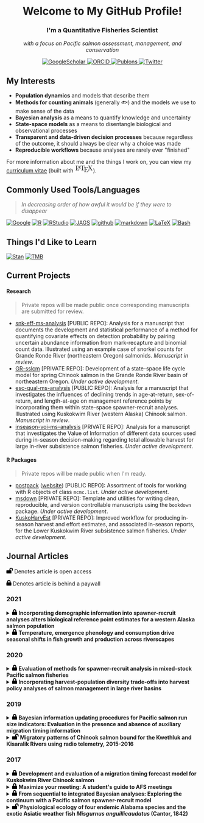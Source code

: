 <h1 align='center'> Welcome to My GitHub Profile! </h1>

<h3 align='center'> I'm a Quantitative Fisheries Scientist </h3>

<p align='center'> <em>with a focus on Pacific salmon assessment, management, and conservation</em> </p> 

<p align='center'>
    <a href="https://scholar.google.com/citations?user=kembVusAAAAJ&hl=en"><img src="http://img.shields.io/badge/-Google Scholar-2088FF?style=flat&logo=google-scholar&logoColor=ffffff" alt="GoogleScholar">
    </a>
    <a href="https://orcid.org/0000-0002-2342-3482"><img src="http://img.shields.io/badge/-ORCID-2088FF?style=flat&logo=ORCID&logoColor=ffffff" alt="ORCID">
    </a>
    <a href="https://publons.com/researcher/3415841/benjamin-staton/"><img src="http://img.shields.io/badge/-Publons-2088FF?style=flat&logo=Publons&logoColor=ffffff" alt="Publons">
    </a>
    <a href="https://twitter.com/bstat0n"><img src="http://img.shields.io/badge/-Twitter-2088FF?style=flat&logo=Twitter&logoColor=ffffff" alt="Twitter">
    </a>
</p>

## My Interests

* **Population dynamics** and models that describe them
* **Methods for counting animals** (generally :fish:) and the models we use to make sense of the data
* **Bayesian analysis** as a means to quantify knowledge and uncertainty
* **State-space models** as a means to disentangle biological and observational processes
* **Transparent and data-driven decision processes** because regardless of the outcome, it should always be clear why a choice was made
* **Reproducible workflows** because analyses are rarely ever "finished"

For more information about me and the things I work on, you can view my [curriculum vitae](<https://github.com/bstaton1/bstaton1/blob/master/assets/CV.pdf>) (built with <img height="20" src="https://raw.githubusercontent.com/bstaton1/bstaton1/master/assets/LaTeX-logo.svg" alt="LaTeX">).

## Commonly Used Tools/Languages

> _In decreasing order of how awful it would be if they were to disappear_

[![Google](http://img.shields.io/badge/-Google-2088FF?style=flat&logo=Google&logoColor=ffffff)](https://www.google.com) [![R](http://img.shields.io/badge/-R-2088FF?style=flat&logo=R&logoColor=ffffff)](https://www.r-project.org/) [![RStudio](http://img.shields.io/badge/-RStudio-2088FF?style=flat&logo=RStudio&logoColor=ffffff)](https://rstudio.com/) [![JAGS](http://img.shields.io/badge/-JAGS-2088FF?style=flat)](http://mcmc-jags.sourceforge.net/) [![github](http://img.shields.io/badge/-GitHub-2088FF?style=flat&logo=github&logoColor=ffffff)](https://github.com/bstaton1) [![markdown](http://img.shields.io/badge/-markdown-2088FF?style=flat&logo=markdown&logoColor=ffffff)](https://www.markdownguide.org/) [![LaTeX](http://img.shields.io/badge/-LaTeX-2088FF?style=flat&logo=latex&logoColor=ffffff)](https://www.latex-project.org/) [![Bash](http://img.shields.io/badge/-Bash-2088FF?style=flat&logo=gnu-bash&logoColor=ffffff)](https://www.gnu.org/software/bash/)

## Things I'd Like to Learn

[![Stan](http://img.shields.io/badge/-Stan-2088FF?style=flat)](https://mc-stan.org/) [![TMB](http://img.shields.io/badge/-TMB-2088FF?style=flat)](https://github.com/kaskr/adcomp/wiki)

## Current Projects

#### Research

> Private repos will be made public once corresponding manuscripts are submitted for review.

* [snk-eff-ms-analysis](<https://github.com/bstaton1/snk-eff-ms-analysis>) [PUBLIC REPO]: Analysis for a manuscript that documents the development and statistical performance of a method for quantifying covariate effects on detection probability by pairing uncertain abundance information from mark-recapture and binomial count data. Illustrated using an example case of snorkel counts for Grande Ronde River (northeastern Oregon) salmonids. _Manuscript in review_.
* [GR-sslcm](<https://github.com/bstaton1/GR-sslcm>) [PRIVATE REPO]: Development of a state-space life cycle model for spring Chinook salmon in the Grande Ronde River basin of northeastern Oregon. _Under active development_.
* [esc-qual-ms-analysis](https://github.com/bstaton1/esc-qual-ms-analysis) [PUBLIC REPO]: Analysis for a manuscript that investigates the influences of declining trends in age-at-return, sex-of-return, and length-at-age on management reference points by incorporating them within state-space spawner-recruit analyses. Illustrated using Kuskokwim River (western Alaska) Chinook salmon. _Manuscript in review_.
* [inseason-voi-ms-analysis](<https://github.com/bstaton1/inseason-voi-ms-analysis>) [PRIVATE REPO]: Analysis for a manuscript that investigates the Value of Information of different data sources used during in-season decision-making regarding total allowable harvest for large in-river subsistence salmon fisheries. _Under active development_.

#### R Packages

> Private repos will be made public when I'm ready.

* [postpack](<https://github.com/bstaton1/postpack>) ([website](https://bstaton1.github.io/postpack/)) [PUBLIC REPO]: Assortment of tools for working with R objects of class `mcmc.list`. _Under active development_.
* [msdown](<https://github.com/bstaton1/msdown>) [PRIVATE REPO]: Template and utilities for writing clean, reproducible, and version controllable manuscripts using the `bookdown` package. _Under active development_.
* [KuskoHarvEst](<https://github.com/bstaton1/KuskoHarvEst>) [PRIVATE REPO]: Improved workflow for producing in-season harvest and effort estimates, and associated in-season reports, for the Lower Kuskokwim River subsistence salmon fisheries. _Under active development_.

## Journal Articles

<img height="15" src="https://raw.githubusercontent.com/bstaton1/bstaton1/master/assets/lock-open.svg"> Denotes article is open access

<img height="15" src="https://raw.githubusercontent.com/bstaton1/bstaton1/master/assets/lock.svg"> Denotes article is behind a paywall

### 2021

<details>
    <summary><img height="15" src="https://raw.githubusercontent.com/bstaton1/bstaton1/master/assets/lock.svg"> <b>Incorporating demographic information into spawner-recruit analyses alters biological reference point estimates for a western Alaska salmon population</b></summary>
    <br>
    <img height="15" src="https://raw.githubusercontent.com/bstaton1/bstaton1/master/assets/book.svg"> <b><em>JOURNAL</em></b>
    <p>
        Canadian Journal of Fisheries and Aquatic Sciences, In Press
        <br>
        <a href="https://doi.org/10.1139/cjfas-2020-0478"><img src="https://zenodo.org/badge/DOI/10.1139/cjfas-2020-0478.svg" alt="DOI"></a>
    </p>
    <img height="15" src="https://raw.githubusercontent.com/bstaton1/bstaton1/master/assets/users.svg"> <b><em>AUTHORS</em></b>
    <p>
        <b>B.A. Staton</b>, M.J. Catalano, S.J. Fleischman, and J. Ohlberger
    </p>
    <img height="15" src="https://raw.githubusercontent.com/bstaton1/bstaton1/master/assets/book-reader.svg"> <b><em>ABSTRACT</em></b>
    <p>
        Changes over time in age, sex, and length-at-age of returning Pacific salmon have been widely observed, suggesting concurrent declines in per capita reproductive output. Thus, assessment models assuming stationary reproductive output may inaccurately estimate biological reference points that inform harvest policies. We extended age-structured state-space spawner-recruit models to accommodate demographic time trends and fishery selectivity to investigate temporal changes in reference points using Kuskokwim River Chinook salmon (<i>Oncorhynchus tshawytscha</i>). We illustrate that observed demographic changes have likely reduced per capita reproductive output in an additive manner, for example, models including changes in both length-at-age or age composition showed larger declines than models incorporating only one time trend. Translated into biological reference points using a yield-per-recruit algorithm, we found escapement needed for maximum sustained catch has likely increased over time, but the magnitude further depended on size-selective harvest (i.e., larger changes for reference points based on larger mesh gillnets). Compared to traditional salmon assessments, our approach that acknowledges demographic time trends allows more complete use of available data and facilitates evaluating trade-offs among gear-specific harvest policies.
    </p>
    <img height="15" src="https://raw.githubusercontent.com/bstaton1/bstaton1/master/assets/code.svg"> <b><em>CODE/DATA</em></b>
    <p>
        Found in <a href=https://github.com/bstaton1/esc-qual-ms-analysis> bstaton1/esc-qual-ms-analysis</a>, which is archived under <a href="https://doi.org/10.5281/zenodo.4382757"><img src="https://zenodo.org/badge/DOI/10.5281/zenodo.4382757.svg" alt="DOI"></a>
    </p>
</details>

<details>
    <summary><img height="15" src="https://raw.githubusercontent.com/bstaton1/bstaton1/master/assets/lock.svg"> <b>Temperature, emergence phenology and consumption drive seasonal shifts in fish growth and production across riverscapes</b></summary>
    <br>
    <img height="15" src="https://raw.githubusercontent.com/bstaton1/bstaton1/master/assets/book.svg"> <b><em>JOURNAL</em></b>
    <p>
        Journal of Animal Ecology, In Press
        <br>
        <a href="https://doi.org/10.1111/1365-2656.13491"><img src="https://zenodo.org/badge/DOI/10.1111/1365-2656.13491.svg" alt="DOI"></a>
    </p>
    <img height="15" src="https://raw.githubusercontent.com/bstaton1/bstaton1/master/assets/users.svg"> <b><em>AUTHORS</em></b>
    <p>
        M.J. Kaylor, C. Justice, J.B. Armstrong, <b>B.A. Staton</b>, L.A. Burns, E. Sedell, and S.M. White
    </p>
    <img height="15" src="https://raw.githubusercontent.com/bstaton1/bstaton1/master/assets/book-reader.svg"> <b><em>ABSTRACT</em></b>
    <ol>
        <li>Changes in biophysical conditions through time generate spatial and temporal variability in habitat quality across landscapes. For river ecosystems, researchers are increasingly able to characterize spatial and temporal patterns in habitat conditions, referred to as shifting habitat mosaics, yet rarely demonstrate how this translates into corresponding biological processes such as organism growth and production.</li>
        <li>We assessed spatial patterns and processes determining seasonal changes in juvenile Chinook Salmon <i>Oncorhynchus tshawytscha</i> size, growth and production over 30–40 km in two NE Oregon subbasins.</li>
        <li>We quantified seasonal patterns of growth by combining estimated emergence dates and body size distributions in July and September. We then used analysis of bioenergetics, empirical fish diets and spatial models incorporating temperature, habitat and population density to evaluate mechanisms driving spatiotemporal patterns of growth. Lastly, we quantified seasonal contributions to individual fish growth and to total production as a function of position within the stream network.</li>
        <li>Spatial heterogeneity in incubation temperatures corresponded to later estimated emergence timing with distance upstream in both subbasins. During spring, estimated growth rates decreased with distance upstream, and coupled with emergence patterns, resulted in pronounced longitudinal gradients in body size by July. During summer, spatial patterns of growth reversed, with greater diet ration sizes and growth efficiencies upstream than downstream. These opposing spatiotemporal patterns of emergence timing and seasonal growth rates produced longitudinal gradients in the proportion of fish growth achieved in spring versus summer, with up to 80% of an individual's growth occurring in spring at downstream sites but as low as 10% at upstream sites. Coupling longitudinal patterns of fish density and growth revealed that in one subbasin the majority (65%) of total production occurred in spring, while in the other, in which fish were concentrated in headwaters, the majority (60%) of production occurred in summer.</li>
        <li>While recent work has emphasized inter-annual shifts in fish production across large spatial scales, this study demonstrates that longitudinal gradients of fish growth and production can reverse across seasons, and reveals important contributions of warmer, downstream habitats to overall production that occurred during cooler times of the year.</li>
    </ol>
    <img height="15" src="https://raw.githubusercontent.com/bstaton1/bstaton1/master/assets/code.svg"> <b><em>CODE/DATA</em></b>
    <p>
        Data found in <a href=https://github.com/mjkaylor/JoAE_data_archive> mjkaylor/JoAE_data_archive</a>, which is archived under <a href="https://doi.org/10.5281/zenodo.4627774"><img src="https://zenodo.org/badge/DOI/10.5281/zenodo.4627774.svg" alt="DOI"></a>
    </p>
</details>

### 2020

<details>
    <summary><img height="15" src="https://raw.githubusercontent.com/bstaton1/bstaton1/master/assets/lock.svg"> <b>Evaluation of methods for spawner-recruit analysis in mixed-stock Pacific salmon fisheries</b></summary>
    <br>
    <img height="15" src="https://raw.githubusercontent.com/bstaton1/bstaton1/master/assets/book.svg"> <b><em>JOURNAL</em></b>
    <p>
        Canadian Journal of Fisheries and Aquatic Sciences, 77(7):1149-1162
        <br>
        <a href="https://doi.org/10.1139/cjfas-2019-0281"><img src="https://zenodo.org/badge/DOI/10.1139/cjfas-2019-0281.svg" alt="DOI"></a>
    </p>
    <img height="15" src="https://raw.githubusercontent.com/bstaton1/bstaton1/master/assets/users.svg"> <b><em>AUTHORS</em></b>
    <p>
        <b>B.A. Staton</b>, M.J. Catalano, B.M. Connors, L.G. Coggins Jr., M.L. Jones, C.J. Walters, S.J. Fleischman, and D.C. Gwinn
    </p>
    <img height="15" src="https://raw.githubusercontent.com/bstaton1/bstaton1/master/assets/book-reader.svg"> <b><em>ABSTRACT</em></b>
    <p>
        Salmon populations harvested in mixed-stock fisheries can exhibit genotypic, behavioral, and life history diversity that can lead to heterogeneity in population productivity and size. Methods to quantify this heterogeneity among populations in mixed-stock fisheries are not well-established but are critical to assessing harvest–biodiversity trade-offs when setting harvest policies. We developed an integrated, age-structured, state-space model that allows for more complete use of available data and sharing of information than simpler methods. We compared a suite of state-space models of varying structural complexity to simpler regression-based approaches and, as an example case, fitted them to data from 13 Chinook salmon (<i>Oncorhynchus tshawytscha</i>) populations in the Kuskokwim drainage in western Alaska. We found biological and policy conclusions were largely consistent among state-space models but differed strongly from regression-based approaches. Simulation trials illustrated our state-space models were largely unbiased with respect to spawner–recruit parameters, abundance states, and derived biological reference points, whereas the regression-based approaches showed substantial bias. These findings suggest our state-space model shows promise for informing harvest policy evaluations of harvest–biodiversity trade-offs in mixed-stock salmon fisheries.
    </p>
    <img height="15" src="https://raw.githubusercontent.com/bstaton1/bstaton1/master/assets/code.svg"> <b><em>CODE/DATA</em></b>
    <p>
        Found in <a href=https://github.com/bstaton1/mixed-stockSRA> bstaton1/mixed-stockSRA</a>, which is archived under <a href="https://doi.org/10.5281/zenodo.3375006"><img src="https://zenodo.org/badge/DOI/10.5281/zenodo.3375006.svg" alt="DOI"></a>
    </p>
</details>


<details>
    <summary><img height="15" src="https://raw.githubusercontent.com/bstaton1/bstaton1/master/assets/lock.svg"> <b>Incorporating harvest-population diversity trade-offs into harvest policy analyses of salmon management in large river basins</b></summary>
    <br>
    <img height="15" src="https://raw.githubusercontent.com/bstaton1/bstaton1/master/assets/book.svg"> <b><em>JOURNAL</em></b>
    <p>
        Canadian Journal of Fisheries and Aquatic Sciences, 77(6):1076-1089
        <br>
        <a href="https://doi.org/10.1139/cjfas-2019-0282"><img src="https://zenodo.org/badge/DOI/10.1139/cjfas-2019-0282.svg" alt="DOI"></a>
    </p>
    <img height="15" src="https://raw.githubusercontent.com/bstaton1/bstaton1/master/assets/users.svg"> <b><em>AUTHORS</em></b>
    <p>
        B.M. Connors, <b>B.A. Staton</b>, L.G. Coggins Jr., C.J. Walters, M.L. Jones, D.C. Gwinn, M.J. Catalano, and S.J. Fleischman
    </p>
    <img height="15" src="https://raw.githubusercontent.com/bstaton1/bstaton1/master/assets/book-reader.svg"> <b><em>ABSTRACT</em></b>
    <p>
        Accounting for population diversity can be critical to the sustainable management of mixed-stock fisheries because harvest rates that can be sustained by productive populations may come at the cost of overfishing less productive ones. While these harvest–diversity trade-offs are well-recognized, their consequences for harvest policy performance are not often explicitly evaluated in contemporary fisheries management. We use closed-loop simulations to evaluate the ability of alternative harvest policies to meet population diversity and fishery objectives for one of the largest subsistence Chinook salmon (Oncorhynchus tshawytscha) fisheries in the world (Kuskokwim River Basin in western Alaska). We found clear evidence of population diversity that resulted in asymmetric trade-offs among fishery and conservation objectives whereby policies that forgo relatively small amounts of harvest result in relatively large increases in equitable access to Chinook and elimination of risk of weak stock extirpation. The performance of alternative harvest policies, and the magnitude of trade-offs, were sensitive to regime shifts and uncertainty in the drivers of recruitment variation. However, we found that harvest policies that prioritized meeting minimum subsistence needs were unlikely to jeopardize long-term sustainability.
    </p>
    <img height="15" src="https://raw.githubusercontent.com/bstaton1/bstaton1/master/assets/code.svg"> <b><em>CODE/DATA</em></b>
    <p>
        Found in <a href=https://github.com/brendanmichaelconnors/Kusko-harvest-diversity-tradeoffs> brendanmichaelconnors/Kusko-harvest-diversity-tradeoffs</a>, which is archived under <a href="https://doi.org/10.5281/zenodo.3375124"><img src="https://zenodo.org/badge/DOI/10.5281/zenodo.3375124.svg" alt="DOI"></a>
    </p>
</details>

### 2019

<details>
    <summary><img height="15" src="https://raw.githubusercontent.com/bstaton1/bstaton1/master/assets/lock.svg"> <b>Bayesian information updating procedures for Pacific salmon run size indicators: Evaluation in the presence and absence of auxiliary migration timing information</b></summary>
    <br>
    <img height="15" src="https://raw.githubusercontent.com/bstaton1/bstaton1/master/assets/book.svg"> <b><em>JOURNAL</em></b>
    <p>
        Canadian Journal of Fisheries and Aquatic Sciences, 76(10):1719-1727
        <br>
        <a href="https://doi.org/10.1139/cjfas-2018-0176"><img src="https://zenodo.org/badge/DOI/10.1139/cjfas-2018-0176.svg" alt="DOI"></a>
    </p>
    <img height="15" src="https://raw.githubusercontent.com/bstaton1/bstaton1/master/assets/users.svg"> <b><em>AUTHORS</em></b>
    <p>
        <b>B.A. Staton</b> and M.J. Catalano
    </p>
    <img height="15" src="https://raw.githubusercontent.com/bstaton1/bstaton1/master/assets/book-reader.svg"> <b><em>ABSTRACT</em></b>
    <p>
        Preseason forecasts of Pacific salmon run size are notoriously uncertain and are thus often updated using various abundance indices collected during the run. However, interpretation of these in-season indices is confounded by uncertainty in migration timing. We assessed the performance of two Bayesian information-updating procedures for Kuskokwim River Chinook salmon (<em>Oncorhynchus tshawytscha</em>), one that uses auxiliary run timing information and one that does not, and compared the performance with methods that did not involve updating. We found that in-season Bayesian updating provided more accurate run size estimates during the time when harvest decisions needed to be made, but that the incorporation of run timing forecasts had little utility in terms of providing more accurate run size estimates. The latter finding is conditional on the performance of the run timing forecast model we used; a more accurate timing forecast model might yield a different conclusion. The Bayesian approach we developed provided a probabilistic expression of run size beliefs, which could be useful in a transparent risk-assessment framework for setting and altering harvest targets during the season.
    </p>
    <img height="15" src="https://raw.githubusercontent.com/bstaton1/bstaton1/master/assets/code.svg"> <b><em>CODE/DATA</em></b>
    <p>
        Found in <a href=https://github.com/bstaton1/inseason-update-ms-analysis> bstaton1/inseason-update-ms-analysis</a>, which is archived under <a href="https://doi.org/10.5281/zenodo.1467683"><img src="https://zenodo.org/badge/DOI/10.5281/zenodo.1467683.svg" alt="DOI"></a> 
    </p>
</details>

<details>
    <summary><img height="15" src="https://raw.githubusercontent.com/bstaton1/bstaton1/master/assets/lock-open.svg"> <b>Migratory patterns of Chinook salmon bound for the Kwethluk and Kisaralik Rivers using radio telemetry, 2015-2016</b></summary>
    <br>
    <img height="15" src="https://raw.githubusercontent.com/bstaton1/bstaton1/master/assets/book.svg"> <b><em>JOURNAL</em></b>
    <p>
        Journal of Fish and Wildlife Management, 10(2):419-431
        <br>
        <a href="https://doi.org/10.3996/082018-JFWM-074"><img src="https://zenodo.org/badge/DOI/10.3996/082018-JFWM-074.svg" alt="DOI"></a>
    </p>
    <img height="15" src="https://raw.githubusercontent.com/bstaton1/bstaton1/master/assets/users.svg"> <b><em>AUTHORS</em></b>
    <p>
        A.P. Moses, <b>B.A. Staton</b>, and N.J. Smith
    </p>
    <img height="15" src="https://raw.githubusercontent.com/bstaton1/bstaton1/master/assets/book-reader.svg"> <b><em>ABSTRACT</em></b>
    <p>
        Detailed information regarding migratory behavior (i.e., phenology and rate of travel) of specific Pacific salmon <em>Oncorhynchus</em> spp. substocks can be used to design management strategies focused on protecting substocks from harvest when desired; however, this information is often lacking. The Kwethluk and Kisaralik rivers are two tributaries of the lower Kuskokwim River that originate and flow through the Yukon Delta National Wildlife Refuge in western Alaska. Although these two systems are the primary Chinook Salmon–producing tributaries within the Yukon Delta National Wildlife Refuge, little is known about migratory behavior of Chinook Salmon destined for these rivers. In 2015 and 2016, 119 Chinook Salmon tagged with radio telemetry transmitters entered either the Kwethluk or Kisaralik Rivers and were tracked throughout their migration to their assumed final spawning location using both ground- and aerial-based tracking methods. We compared migration timing and swim speeds between fish bound for these two rivers and between fish of different sizes and compared the consistency among the 2 y. In general, we found that fish bound for the Kwethluk and Kisaralik rivers exhibited similar migration behaviors in 2015 and 2016, including entry timing into the Kuskokwim River and migration rates once in the tributaries. A key finding was that Chinook Salmon swam fastest (range of means between years: 20–45 km/d) in the main-stem Kuskokwim River and slowed significantly (4–15 km/d) upon entry into lower portions of the tributaries. Our findings have relevance for harvest management strategies; for example, temporal fishery closures will impact Chinook Salmon bound for both the Kwethluk and Kisaralik rivers equally given their broad overlap in entry timing, and individuals will remain vulnerable to harvest for longer periods when located in tributaries rather than the portion of the main-stem directly below the tributary confluences.
    </p>
    <img height="15" src="https://raw.githubusercontent.com/bstaton1/bstaton1/master/assets/code.svg"> <b><em>CODE/DATA</em></b>
    <p>
        Data archived in the supplement <a href="https://doi.org/10.3996/082018-JFWM-074.S1"><img src="https://zenodo.org/badge/DOI/10.3996/082018-JFWM-074.S1.svg" alt="DOI"></a>
    </p>
</details>


### 2017

<details>
    <summary><img height="15" src="https://raw.githubusercontent.com/bstaton1/bstaton1/master/assets/lock.svg"> <b>Development and evaluation of a migration timing forecast model for Kuskokwim River Chinook salmon</b></summary>
    <br>
    <img height="15" src="https://raw.githubusercontent.com/bstaton1/bstaton1/master/assets/book.svg"> <b><em>JOURNAL</em></b>
    <p>
        Fisheries Research, 194:9-21
        <br>
        <a href="https://doi.org/10.1016/j.fishres.2017.05.003"><img src="https://zenodo.org/badge/DOI/10.1016/j.fishres.2017.05.003.svg" alt="DOI"></a>
    </p>
    <img height="15" src="https://raw.githubusercontent.com/bstaton1/bstaton1/master/assets/users.svg"> <b><em>AUTHORS</em></b>
    <p>
        <b>B.A. Staton</b>, M.J. Catalano, T.M. Farmer, A. Abebe, and F.S. Dobson
    </p>
    <img height="15" src="https://raw.githubusercontent.com/bstaton1/bstaton1/master/assets/book-reader.svg"> <b><em>ABSTRACT</em></b>
    <p>
        Annual variation in adult salmon migration timing makes the interpretation of in-season assessment data difficult, leading to much in-season uncertainty in run size. We developed and evaluated a run timing forecast model for the Kuskokwim River Chinook salmon stock, located in western Alaska, intended to aid in reducing this source of uncertainty. An objective and adaptive approach (using model-averaging and a sliding window algorithm to select predictive time periods, both calibrated annually) was adopted to deal with multidimensional selection of four climatic variables and was based entirely on predictive performance. Forecast cross-validation was used to evaluate the performance of three forecasting approaches: the null (i.e., intercept only) model, the single model with the lowest mean absolute error, and a model-averaged forecast across 16 nested linear models. As of 2016, the null model had the lowest mean absolute error (2.64 days), although the model-averaged forecast performed as well or better than the null model in the majority of retrospective years. The model-averaged forecast had a consistent mean absolute error regardless of the type of year (i.e., average or extreme early/late) the forecast was made for, which was not true of the null model. The availability of the run timing forecast was not found to increase overall accuracy of in-season run assessments in relation to the null model, but was found to substantially increase the precision of these assessments, particularly early in the season.
    </p>
    <img height="15" src="https://raw.githubusercontent.com/bstaton1/bstaton1/master/assets/code.svg"> <b><em>CODE/DATA</em></b>
    <p>
        This was my second paper, and was before I learned about reproducible research and making code citable with <a href=zenodo.org>Zenodo</a>. Limited code is available in the Supplement.
    </p>
</details>

<details>
    <summary><img height="15" src="https://raw.githubusercontent.com/bstaton1/bstaton1/master/assets/lock.svg"> <b>Maximize your meeting: A student's guide to AFS meetings</b></summary>
    <br>
    <img height="15" src="https://raw.githubusercontent.com/bstaton1/bstaton1/master/assets/book.svg"> <b><em>JOURNAL</em></b>
    <p>
        Fisheries, 42(4):187-189
        <br>
        <a href="https://doi.org/10.1080/03632415.2017.1288472"><img src="https://zenodo.org/badge/DOI/10.1080/03632415.2017.1288472.svg" alt="DOI"></a>
    </p>
    <img height="15" src="https://raw.githubusercontent.com/bstaton1/bstaton1/master/assets/users.svg"> <b><em>AUTHORS</em></b>
    <p>
        D.A. Dippold, G.D. Adams, T.M. Farmer, and <b>B.A. Staton</b>
    </p>
    <img height="15" src="https://raw.githubusercontent.com/bstaton1/bstaton1/master/assets/book-reader.svg"> <b><em>ABSTRACT</em></b>
    <p>
        Not applicable
    </p>
    <img height="15" src="https://raw.githubusercontent.com/bstaton1/bstaton1/master/assets/code.svg"> <b><em>CODE/DATA</em></b>
    <p>
        Not applicable
    </p>
</details>
<details>
    <summary><img height="15" src="https://raw.githubusercontent.com/bstaton1/bstaton1/master/assets/lock.svg"> <b>From sequential to integrated Bayesian analyses: Exploring the continuum with a Pacific salmon spawner-recruit model</b></summary>
    <br>
    <img height="15" src="https://raw.githubusercontent.com/bstaton1/bstaton1/master/assets/book.svg"> <b><em>JOURNAL</em></b>
    <p>
       Fisheries Research, 186:237-247
        <br>
        <a href="https://doi.org/10.1016/j.fishres.2016.09.001"><img src="https://zenodo.org/badge/DOI/10.1016/j.fishres.2016.09.001.svg" alt="DOI"></a>
    </p>
    <img height="15" src="https://raw.githubusercontent.com/bstaton1/bstaton1/master/assets/users.svg"> <b><em>AUTHORS</em></b>
    <p>
        <b>B.A. Staton</b>, M.J. Catalano, and S.J. Fleischman
    </p>
    <img height="15" src="https://raw.githubusercontent.com/bstaton1/bstaton1/master/assets/book-reader.svg"> <b><em>ABSTRACT</em></b>
    <p>
        Stock assessment scientists are faced with decisions regarding how to incorporate fishery information into models. One primary decision revolves around how estimates that are summaries of raw data should be treated (e.g., abundance estimates derived from relative indices). The choice in this case is to either use estimates from a sequence of models as data in a final model (i.e., the model used for setting management goals) or to integrate the raw data into a more complex final model. Each approach has advantages and disadvantages that constitute a suite of trade-offs. These trade-offs are investigated here by comparing two sequential analyses (one that ignores measurement error and one that incorporates it) to an integrated analysis for a stock assessment of Pacific salmon using simulation-estimation, and the Kuskokwim River Chinook salmon stock of western Alaska as a case study. The major difference between approaches was that an abundance reconstruction was estimated separately from the spawner-recruit analysis in the sequential approaches, whereas the integrated approach did so in a single model. Primary findings showed that approaches that addressed the measurement error in the raw data returned very similar estimates of abundance, population dynamics parameters, and management reference points, both in terms of point estimates and uncertainty. When measurement error was ignored, similar point estimates were returned. However, this approach underestimated uncertainty in the spawner-recruit analysis but resulted in more uncertainty in the abundance reconstruction. These findings were consistent for both the Kuskokwim River case study and simulation-estimation analyses. The primary advantage of the integrated analysis was the added realism of sharing calendar year abundance data among brood years, but came at the cost of slow model run times. This exercise showed that while there is a trade-off between sequential and integrated analyses in terms of model complexity and realism, the benefits may not be large enough to warrant an integrated analysis in all cases, given that the terminal model carries forward uncertainty in the input estimates.
    </p>
    <img height="15" src="https://raw.githubusercontent.com/bstaton1/bstaton1/master/assets/code.svg"> <b><em>CODE/DATA</em></b>
    <p>
        This was my first paper, and was before I learned about reproducible research and making code citable with <a href=zenodo.org>Zenodo</a>. JAGS model code for the integrated model is in the supplement.
    </p>
</details>

<details>
    <summary><img height="15" src="https://raw.githubusercontent.com/bstaton1/bstaton1/master/assets/lock-open.svg"> <b>Physiological ecology of four endemic Alabama species and the exotic Asiatic weather fish <em>Misgurnus anguillicaudatus</em> (Cantor, 1842)</b></summary>
    <br>
    <img height="15" src="https://raw.githubusercontent.com/bstaton1/bstaton1/master/assets/book.svg"> <b><em>JOURNAL</em></b>
    <p>
        <a href=https://trace.tennessee.edu/sfcproceedings/vol1/iss57/3/>Southeastern Fishes Council Proceedings, 1(57)</a>
    </p>
    <img height="15" src="https://raw.githubusercontent.com/bstaton1/bstaton1/master/assets/users.svg"> <b><em>AUTHORS</em></b>
    <p>
        L.M. White, M.E. Meade, and <b>B.A. Staton</b>
    </p>
    <img height="15" src="https://raw.githubusercontent.com/bstaton1/bstaton1/master/assets/book-reader.svg"> <b><em>ABSTRACT</em></b>
    <p>
        The occurrence of Asiatic Weatherfish, <em>Misgurnus anguillicaudatus</em>, in Alabama, a state known for its rich biodiversity, has generated concern among conservation managers. The current study used respirometry techniques to investigate the effects of increasing temperature on four native southeastern fishes (one cyprinid, two percids, and one elassomid) and the non-native <em>M. anguillicaudatus</em>. A minimum of five individuals of each species were used, and three experimental temperatures were chosen to represent spring and summer averages of northeast Alabama streams (15, 20, and 25°C). Overall, mean standard metabolic rates (SMRs) for <em>M. anguillicaudatus</em> were low (97.01, 127.75, and 158.50 mg O<sub>2</sub> kg<sup>-1</sup>h<sup>-1</sup> at 15, 20, and 25°C, respectively); <em>M. anguillicaudatus</em> was the only species for which SMR did not significantly increase with temperature (p = 0.467). In contrast, mean SMRs for all native species examined were higher than <em>M. anguillicaudatus</em> rates at a given temperature, and mean SMRs for <em>Cyprinella caerulea</em>, <em>Etheostoma brevirostrum</em>, and <em>Etheostoma ditrema</em> exhibited significant increases in SMR when temperatures were increased (e.g. 403.46, 704.42, and 1150.03 mg O<sub>2</sub> kg<sup>-1</sup>h<sup>-1</sup> at 25°C, respectively) (p &lt; 0.01). <em>Elassoma zonatum</em> displayed highly significant increases in SMR when temperature increased from 15-20°C (p &lt; 0.001). Overall, the abiotic tolerances of <em>M. anguillicaudatus</em> may facilitate further establishment that could lead to negative impacts on native species.
    </p>
    <img height="15" src="https://raw.githubusercontent.com/bstaton1/bstaton1/master/assets/code.svg"> <b><em>CODE/DATA</em></b>
    <p>
        This paper happened before I learned about reproducible research and making code citable with <a href=zenodo.org>Zenodo</a>.
    </p>
</details>


